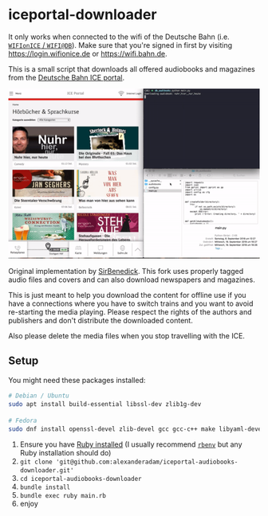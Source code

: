# iceportal-downloader

It only works when connected to the wifi of the Deutsche Bahn (i.e. [`WIFIonICE` / `WIFI@DB`](https://inside.bahn.de/wifionice-wlan-ice-login/)).
Make sure that you're signed in first by visiting <https://login.wifionice.de> or <https://wifi.bahn.de>.

This is a small script that downloads all offered audiobooks and magazines from the [Deutsche Bahn ICE portal](https://iceportal.de/).

<div align="center">
  <img src="https://github.com/SirBenedick/iceportal-audiobooks-downloader/blob/master/git.gif" alt="Gif showing how episodes are downloaded"/>
</div>

Original implementation by [SirBenedick](https://github.com/SirBenedick/iceportal-audiobooks-downloader).
This fork uses properly tagged audio files and covers and can also download newspapers and magazines.

This is just meant to help you download the content for offline use if you have a connections where you have to switch trains and you want to avoid re-starting the media playing. Please respect the rights of the authors and publishers and don't distribute the downloaded content.

Also please delete the media files when you stop travelling with the ICE.

## Setup

You might need these packages installed:

```bash
# Debian / Ubuntu
sudo apt install build-essential libssl-dev zlib1g-dev

# Fedora
sudo dnf install openssl-devel zlib-devel gcc gcc-c++ make libyaml-devel ruby-devel
```

1. Ensure you have [Ruby installed](https://www.ruby-lang.org/en/documentation/installation/) (I usually recommend [`rbenv`](https://github.com/rbenv/rbenv#installation) but any Ruby installation should do)
2. `git clone 'git@github.com:alexanderadam/iceportal-audiobooks-downloader.git'`
3. `cd iceportal-audiobooks-downloader`
4. `bundle install`
5. `bundle exec ruby main.rb`
6. enjoy
